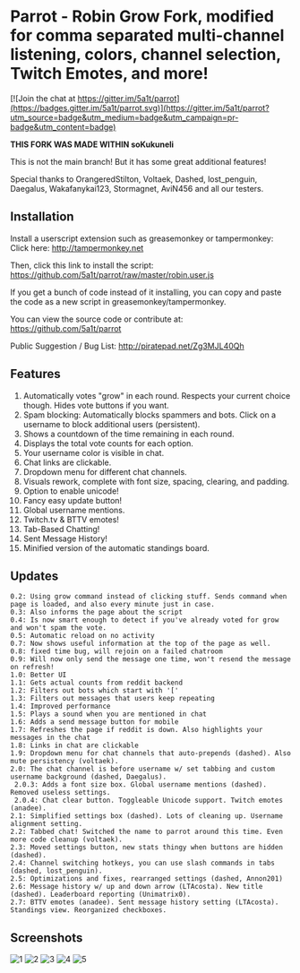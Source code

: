 # Parrot - Robin Grow Fork, modified for comma separated multi-channel listening, colors, channel selection, Twitch Emotes, and more!

[![Join the chat at https://gitter.im/5a1t/parrot](https://badges.gitter.im/5a1t/parrot.svg)](https://gitter.im/5a1t/parrot?utm_source=badge&utm_medium=badge&utm_campaign=pr-badge&utm_content=badge)

**THIS FORK WAS MADE WITHIN soKukuneli**

This is not the main branch! But it has some great additional features!

Special thanks to OrangeredStilton, Voltaek, Dashed, lost_penguin, Daegalus, Wakafanykai123, Stormagnet, AviN456 and all our testers.

## Installation
Install a userscript extension such as greasemonkey or tampermonkey:  
Click here: http://tampermonkey.net


Then, click this link to install the script:  
https://github.com/5a1t/parrot/raw/master/robin.user.js

If you get a bunch of code instead of it installing, you can copy and paste the code as a new script in greasemonkey/tampermonkey.

You can view the source code or contribute at:   
https://github.com/5a1t/parrot

Public Suggestion / Bug List:
http://piratepad.net/Zg3MJL40Qh

## Features
1. Automatically votes "grow" in each round. Respects your current choice though. Hides vote buttons if you want.
2. Spam blocking: Automatically blocks spammers and bots. Click on a username to block additional users (persistent).
3. Shows a countdown of the time remaining in each round.
4. Displays the total vote counts for each option.
5. Your username color is visible in chat.
6. Chat links are clickable.
7. Dropdown menu for different chat channels.
8. Visuals rework, complete with font size, spacing, clearing, and padding.
9. Option to enable unicode!
10. Fancy easy update button!
10. Global username mentions.
11. Twitch.tv & BTTV emotes!
12. Tab-Based Chatting!
13. Sent Message History!
14. Minified version of the automatic standings board.

## Updates

    0.2: Using grow command instead of clicking stuff. Sends command when page is loaded, and also every minute just in case.
    0.3: Also informs the page about the script
    0.4: Is now smart enough to detect if you've already voted for grow and won't spam the vote.
    0.5: Automatic reload on no activity
    0.7: Now shows useful information at the top of the page as well.
    0.8: fixed time bug, will rejoin on a failed chatroom
    0.9: Will now only send the message one time, won't resend the message on refresh!
    1.0: Better UI
    1.1: Gets actual counts from reddit backend
    1.2: Filters out bots which start with '['
    1.3: Filters out messages that users keep repeating
    1.4: Improved performance
    1.5: Plays a sound when you are mentioned in chat
    1.6: Adds a send message button for mobile
    1.7: Refreshes the page if reddit is down. Also highlights your messages in the chat
    1.8: Links in chat are clickable
    1.9: Dropdown menu for chat channels that auto-prepends (dashed). Also mute persistency (voltaek).
    2.0: The chat channel is before username w/ set tabbing and custom username background (dashed, Daegalus). 
     2.0.3: Adds a font size box. Global username mentions (dashed). Removed useless settings. 
     2.0.4: Chat clear button. Toggleable Unicode support. Twitch emotes (anadee).
    2.1: Simplified settings box (dashed). Lots of cleaning up. Username alignment setting.
    2.2: Tabbed chat! Switched the name to parrot around this time. Even more code cleanup (voltaek).
    2.3: Moved settings button, new stats thingy when buttons are hidden (dashed).
    2.4: Channel switching hotkeys, you can use slash commands in tabs (dashed, lost_penguin).
    2.5: Optimizations and fixes, rearranged settings (dashed, Annon201)
    2.6: Message history w/ up and down arrow (LTAcosta). New title (dashed). Leaderboard reporting (Unimatrix0).
    2.7: BTTV emotes (anadee). Sent message history setting (LTAcosta). Standings view. Reorganized checkboxes.

## Screenshots

![1](https://lambda.sx/tfr.png) ![2](https://lambda.sx/tbi.png) ![3](https://lambda.sx/3vR.png) ![4](https://lambda.sx/IoR.png) ![5](https://lambda.sx/blO.png)
